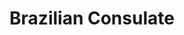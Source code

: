 ---
title: Brazilian Consulate
image: "/assets/img/resources/consulate.png"
description: Brazil has ten Consular Offices in the US, besides the Embassy in Washington DC, to assist you with consular, business and other matters.
categories:
  - Consultar Assistance
link: https://saofrancisco.itamaraty.gov.br/en-us/
---
